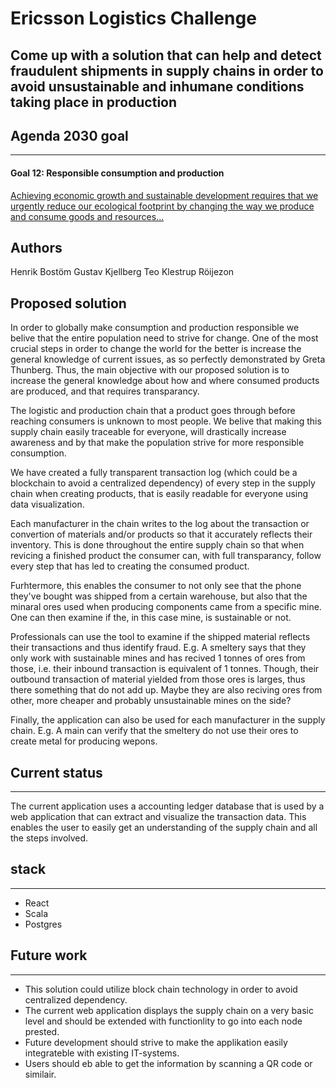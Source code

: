 # Ericsson Logistics Challenge

## Come up with a solution that can help and detect fraudulent shipments in supply chains in order to avoid unsustainable and inhumane conditions taking place in production

## Agenda 2030 goal

---

#### Goal 12: Responsible consumption and production

[Achieving economic growth and sustainable development requires that we urgently reduce our ecological footprint by changing the way we produce and consume goods and resources...](https://www.undp.org/content/undp/en/home/sustainable-development-goals/goal-12-responsible-consumption-and-production.html)

## Authors
Henrik Bostöm
Gustav Kjellberg
Teo Klestrup Röijezon

## Proposed solution

In order to globally make consumption and production responsible we belive that the entire population need to strive for change. One of the most crucial steps in order to change the world for the better is increase the general knowledge of current issues, as so perfectly demonstrated by Greta Thunberg. Thus, the main objective with our proposed solution is to increase the general knowledge about how and where consumed products are produced, and that requires transparancy.

The logistic and production chain that a product goes through before reaching consumers is unknown to most people. We belive that making this supply chain easily traceable for everyone, will drastically increase awareness and by that make the population strive for more responsible consumption.

We have created a fully transparent transaction log (which could be a blockchain to avoid a centralized dependency) of every step in the supply chain when creating products, that is easily readable for everyone using data visualization.

Each manufacturer in the chain writes to the log about the transaction or convertion of materials and/or products so that it accurately reflects their inventory. This is done throughout the entire supply chain so that when revicing a finished product the consumer can, with full transparancy, follow every step that has led to creating the consumed product.

Furhtermore, this enables the consumer to not only see that the phone they've bought was shipped from a certain warehouse, but also that the minaral ores used when producing components came from a specific mine. One can then examine if the, in this case mine, is sustainable or not.

Professionals can use the tool to examine if the shipped material reflects their transactions and thus identify fraud. E.g. A smeltery says that they only work with sustainable mines and has recived 1 tonnes of ores from those, i.e. their inbound transaction is equivalent of 1 tonnes. Though, their outbound transaction of material yielded from those ores is larges, thus there something that do not add up. Maybe they are also reciving ores from other, more cheaper and probably unsustainable mines on the side?

Finally, the application can also be used for each manufacturer in the supply chain. E.g. A main can verify that the smeltery do not use their ores to create metal for producing wepons.

## Current status

---

The current application uses a accounting ledger database that is used by a web application that can extract and visualize the transaction data. This enables the user to easily get an understanding of the supply chain and all the steps involved.


## stack

---

- React
- Scala
- Postgres

## Future work

---

- This solution could utilize block chain technology in order to avoid centralized dependency.
- The current web application displays the supply chain on a very basic level and should be extended with functionlity to go into each node prested.
- Future development should strive to make the applikation easily integrateble with existing IT-systems.
- Users should eb able to get the information by scanning a QR code or similair.
